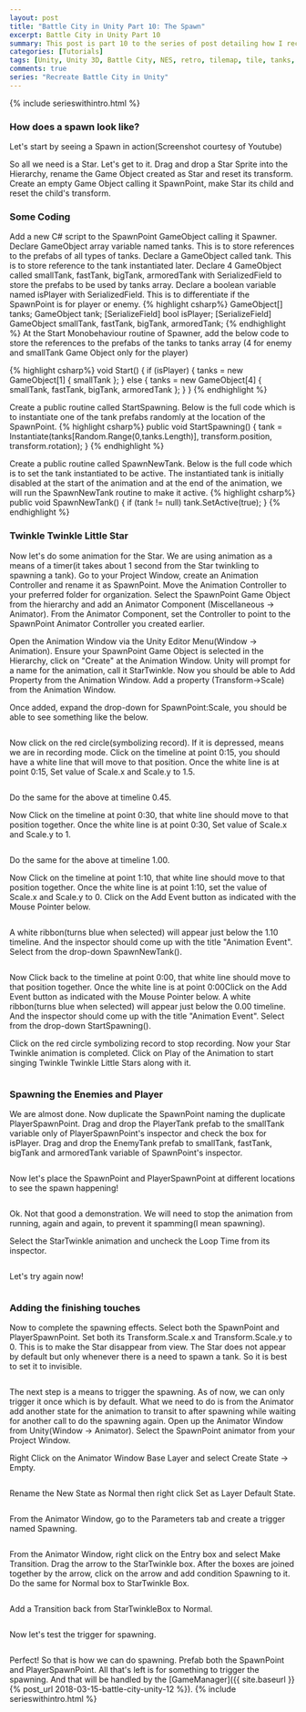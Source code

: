 ```yaml
---
layout: post
title: "Battle City in Unity Part 10: The Spawn"
excerpt: Battle City in Unity Part 10
summary: This post is part 10 to the series of post detailing how I recreate Battle City in Unity
categories: [Tutorials]
tags: [Unity, Unity 3D, Battle City, NES, retro, tilemap, tile, tanks, gaming, classic]
comments: true
series: "Recreate Battle City in Unity"
---
```

{% include serieswithintro.html %}

### How does a spawn look like?

Let's start by seeing a Spawn in action(Screenshot courtesy of Youtube)<br>
<img src="{{ site.baseurl }}/images/BattleCity_TheSpawn_1.gif" alt="">

So all we need is a Star. Let's get to it. Drag and drop a Star Sprite into the Hierarchy, rename the Game Object created as <keyword>Star</keyword> and reset its transform. Create an empty Game Object calling it <keyword>SpawnPoint</keyword>, make Star its child and <keyword>reset the child's transform</keyword>.
<img src="{{ site.baseurl }}/images/BattleCity_TheSpawn_2.png" alt="">

### Some Coding

Add a new C# script to the SpawnPoint GameObject calling it <keyword>Spawner</keyword>. Declare <keyword>GameObject array</keyword> variable named <keyword>tanks</keyword>. This is to store references to the prefabs of all types of tanks. Declare a GameObject called <keyword>tank</keyword>. This is to store reference to the tank instantiated later. Declare 4 GameObject called <keyword>smallTank, fastTank, bigTank, armoredTank</keyword> with SerializedField to store the prefabs to be used by tanks array. Declare a <keyword>boolean</keyword> variable named <keyword>isPlayer</keyword> with SerializedField. This is to differentiate if the SpawnPoint is for player or enemy.
{% highlight csharp%}
GameObject[] tanks;
GameObject tank;
[SerializeField]
bool isPlayer;
[SerializeField]
GameObject smallTank, fastTank, bigTank, armoredTank;
{% endhighlight %}
At the Start Monobehaviour routine of Spawner, add the below code to store the references to the prefabs of the tanks to tanks array (4 for enemy and smallTank Game Object only for the player)

{% highlight csharp%}
void Start()
{
    if (isPlayer)
    {
        tanks = new GameObject[1] { smallTank };
    }
    else
    {
        tanks = new GameObject[4] { smallTank, fastTank, bigTank, armoredTank };
    }
}
{% endhighlight %}

Create a public routine called <keyword>StartSpawning</keyword>. Below is the full code which is to instantiate one of the tank prefabs randomly at the location of the SpawnPoint.
{% highlight csharp%}
public void StartSpawning()
{
    tank = Instantiate(tanks[Random.Range(0,tanks.Length)], transform.position, transform.rotation);
}
{% endhighlight %}

Create a public routine called <keyword>SpawnNewTank</keyword>. Below is the full code which is to set the tank instantiated to be active. The instantiated tank is initially disabled at the start of the animation and at the end of the animation, we will run the SpawnNewTank routine to make it active.
{% highlight csharp%}
public void SpawnNewTank()
{
    if (tank != null) tank.SetActive(true);
}
{% endhighlight %}


### Twinkle Twinkle Little Star

Now let's do some animation for the Star. We are using animation as a means of a timer(it takes about 1 second from the Star twinkling to spawning a tank). Go to your Project Window, create an <keyword>Animation Controller</keyword> and rename it as SpawnPoint. Move the Animation Controller to your preferred folder for organization. Select the SpawnPoint Game Object from the hierarchy and add an <keyword>Animator</keyword> Component (<keyword>Miscellaneous -> Animator</keyword>). From the Animator Component, set the Controller to point to the SpawnPoint Animator Controller you created earlier.
<img src="{{ site.baseurl }}/images/BattleCity_TheSpawn_3.gif" alt="">

Open the Animation Window via the Unity Editor Menu(<keyword>Window -> Animation</keyword>). Ensure your SpawnPoint Game Object is selected in the Hierarchy, click on "Create" at the Animation Window. Unity will prompt for a name for the animation, call it <keyword>StarTwinkle</keyword>. Now you should be able to Add Property from the Animation Window. Add a property (<keyword>Transform->Scale</keyword>) from the Animation Window.
<img src="{{ site.baseurl }}/images/BattleCity_TheSpawn_3.png" alt="">

Once added, expand the drop-down for <keyword>SpawnPoint:Scale</keyword>, you should be able to see something like the below.

<img src="{{ site.baseurl }}/images/BattleCity_TheSpawn_4.png" alt="">

Now click on the red circle(symbolizing record). If it is depressed, means we are in recording mode. Click on the timeline at point 0:15, you should have a white line that will move to that position. Once the white line is at point 0:15, Set value of <keyword>Scale.x and Scale.y to 1.5</keyword>.

<img src="{{ site.baseurl }}/images/BattleCity_TheSpawn_5.png" alt="">

Do the same for the above at timeline 0.45.

Now Click on the timeline at point 0:30, that white line should move to that position together. Once the white line is at point 0:30, Set value of Scale.x and Scale.y to 1.

<img src="{{ site.baseurl }}/images/BattleCity_TheSpawn_6.png" alt="">

Do the same for the above at timeline 1.00.

Now Click on the timeline at point 1:10, that white line should move to that position together. Once the white line is at point 1:10, set the value of Scale.x and Scale.y to 0. Click on the Add Event button as indicated with the Mouse Pointer below.

<img src="{{ site.baseurl }}/images/BattleCity_TheSpawn_7.png" alt="">

A white ribbon(turns blue when selected) will appear just below the 1.10 timeline. And the inspector should come up with the title "<keyword>Animation Event</keyword>". Select from the drop-down <keyword>SpawnNewTank()</keyword>.

<img src="{{ site.baseurl }}/images/BattleCity_TheSpawn_8.png" alt="">

Now Click back to the timeline at point 0:00, that white line should move to that position together. Once the white line is at point 0:00Click on the Add Event button as indicated with the Mouse Pointer below. A white ribbon(turns blue when selected) will appear just below the 0.00 timeline. And the inspector should come up with the title "<keyword>Animation Event</keyword>". Select from the drop-down <keyword>StartSpawning()</keyword>.
<img src="{{ site.baseurl }}/images/BattleCity_TheSpawn_9.png" alt="">

Click on the red circle symbolizing record to stop recording. Now your Star Twinkle animation is completed. Click on Play of the Animation to start singing Twinkle Twinkle Little Stars along with it.

<img src="{{ site.baseurl }}/images/BattleCity_TheSpawn_9.gif" alt="">

### Spawning the Enemies and Player

We are almost done. Now duplicate the SpawnPoint naming the duplicate <keyword>PlayerSpawnPoint</keyword>. Drag and drop the <keyword>PlayerTank</keyword> prefab to the smallTank variable <keyword>only</keyword> of PlayerSpawnPoint's inspector and check the box for <keyword>isPlayer</keyword>. Drag and drop the <keyword>EnemyTank</keyword> prefab to smallTank, fastTank, bigTank and armoredTank variable of SpawnPoint's inspector. 

<img src="{{ site.baseurl }}/images/BattleCity_TheSpawn_10.gif" alt="">

Now let's place the SpawnPoint and PlayerSpawnPoint at different locations to see the spawn happening!

<img src="{{ site.baseurl }}/images/BattleCity_TheSpawn_11.gif" alt="">

Ok. Not that good a demonstration. We will need to stop the animation from running, again and again, to prevent it spamming(I mean spawning).

Select the StarTwinkle animation and uncheck the <keyword>Loop Time</keyword> from its inspector.

<img src="{{ site.baseurl }}/images/BattleCity_TheSpawn_12.png" alt="">

Let's try again now!

<img src="{{ site.baseurl }}/images/BattleCity_TheSpawn_13.gif" alt="">

### Adding the finishing touches

Now to complete the spawning effects. Select both the SpawnPoint and PlayerSpawnPoint. Set both its Transform.Scale.x and Transform.Scale.y to 0. This is to make the Star disappear from view. The Star does not appear by default but only whenever there is a need to spawn a tank. So it is best to set it to invisible.

<img src="{{ site.baseurl }}/images/BattleCity_TheSpawn_14.gif" alt="">

The next step is a means to trigger the spawning. As of now, we can only trigger it once which is by default. What we need to do is from the Animator add another state for the animation to transit to after spawning while waiting for another call to do the spawning again. Open up the Animator Window from Unity(<keyword>Window -> Animator</keyword>). Select the SpawnPoint animator from your Project Window.

Right Click on the Animator Window Base Layer and select <keyword>Create State -> Empty</keyword>.

<img src="{{ site.baseurl }}/images/BattleCity_TheSpawn_15.gif" alt="">

Rename the New State as <keyword>Normal</keyword> then right click <keyword>Set as Layer Default State</keyword>.

<img src="{{ site.baseurl }}/images/BattleCity_TheSpawn_16.gif" alt="">

From the Animator Window, go to the Parameters tab and create a trigger named <keyword>Spawning</keyword>.

<img src="{{ site.baseurl }}/images/BattleCity_TheSpawn_17.gif" alt="">

From the Animator Window, right click on the Entry box and select <keyword>Make Transition</keyword>. Drag the arrow to the StarTwinkle box. After the boxes are joined together by the arrow, click on the arrow and add condition Spawning to it. Do the same for Normal box to StarTwinkle Box.

<img src="{{ site.baseurl }}/images/BattleCity_TheSpawn_18.gif" alt="">

Add a Transition back from StarTwinkleBox to Normal.

<img src="{{ site.baseurl }}/images/BattleCity_TheSpawn_19.gif" alt="">

Now let's test the trigger for spawning.

<img src="{{ site.baseurl }}/images/BattleCity_TheSpawn_20.gif" alt="">

Perfect! So that is how we can do spawning. <keyword>Prefab both the SpawnPoint and PlayerSpawnPoint</keyword>. All that's left is for something to trigger the spawning. And that will be handled by the [GameManager]({{ site.baseurl }}{% post_url 2018-03-15-battle-city-unity-12 %}).
{% include serieswithintro.html %}
